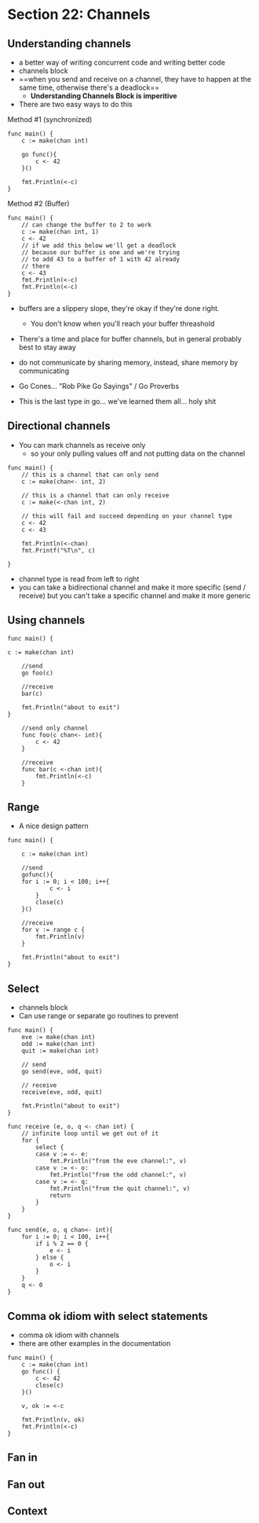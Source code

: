 # Section 22: Channels

## Understanding channels
- a better way of writing concurrent code and writing better code
- channels block
- ==when you send and receive on a channel, they have to happen at the same time, otherwise there's a deadlock==
	- **Understanding Channels Block is imperitive**
- There are two easy ways to do this

Method #1 (synchronized)
```
func main() {
	c := make(chan int)
	
	go func(){
		c <- 42
	}()
	
	fmt.Println(<-c)
}
```

Method #2 (Buffer)
```
func main() {
	// can change the buffer to 2 to work
	c := make(chan int, 1)
	c <- 42
	// if we add this below we'll get a deadlock
	// because our buffer is one and we're trying
	// to add 43 to a buffer of 1 with 42 already 
	// there
	c <- 43
	fmt.Println(<-c)
	fmt.Println(<-c)
}
```

- buffers are a slippery slope, they're okay if they're done right. 
	- You don't know when you'll reach your buffer threashold
- There's a time and place for buffer channels, but in general probably best to stay away
- do not communicate by sharing memory, instead, share memory by communicating

- Go Cones... "Rob Pike Go Sayings" / Go Proverbs
- This is the last type in go... we've learned them all... holy shit


## Directional channels
- You can mark channels as receive only
	- so your only pulling values off and not putting data on the channel
```
func main() {
	// this is a channel that can only send
	c := make(chan<- int, 2)

	// this is a channel that can only receive
	c := make(<-chan int, 2)
	
	// this will fail and succeed depending on your channel type
	c <- 42
	c <- 43
	
	fmt.Println(<-chan)
	fmt.Printf("%T\n", c)
	 
}
```
- channel type is read from left to right
- you can take a bidirectional channel and make it more specific (send / receive) but you can't take a specific channel and make it more generic


## Using channels
```
func main() {

c := make(chan int)

	//send
	go foo(c)
	
	//receive
	bar(c)
	
	fmt.Println("about to exit")
}

	//send only channel
	func foo(c chan<- int){
		c <- 42
	}
	
	//receive
	func bar(c <-chan int){
		fmt.Println(<-c)
	}
```

## Range
- A nice design pattern
```
func main() {

	c := make(chan int)

	//send
	gofunc(){
	for i := 0; i < 100; i++{
			c <- i
		}
		close(c)
	}()
	
	//receive
	for v := range c {
		fmt.Println(v)
	}
	
	fmt.Println("about to exit")
}
```

## Select
- channels block
- Can use range or separate go routines to prevent
```
func main() {
	eve := make(chan int)
	odd := make(chan int)
	quit := make(chan int)
	
	// send
	go send(eve, odd, quit)
	
	// receive
	receive(eve, odd, quit)
	
	fmt.Println("about to exit")
}

func receive (e, o, q <- chan int) {
	// infinite loop until we get out of it
	for {
		select {
		case v := <- e:
			fmt.Println("from the eve channel:", v)
		case v := <- o:
			fmt.Println("from the odd channel:", v)
		case v := <- q:
			fmt.Println("from the quit channel:", v)
			return
		}
	}
}

func send(e, o, q chan<- int){
	for i := 0; i < 100, i++{
		if i % 2 == 0 {
			e <- i
		} else {
			o <- i
		}
	}
	q <- 0
}
```

## Comma ok idiom with select statements
- comma ok idiom with channels
- there are other examples in the documentation
```
func main() {
	c := make(chan int)
	go func() {
		c <- 42
		close(c)
	}()
	
	v, ok := <-c
	
	fmt.Println(v, ok)
	fmt.Println(<-c)
}
```

## Fan in

## Fan out

## Context